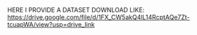 HERE I PROVIDE A DATASET 
DOWNLOAD LIKE: https://drive.google.com/file/d/1FX_CW5akQ4lL14RcptAQe7Zt-tcuapWA/view?usp=drive_link
